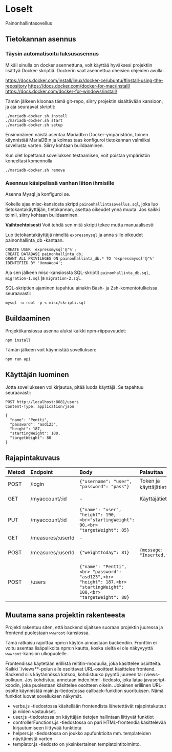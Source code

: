 # Lose!t
Painonhallintasovellus

## Tietokannan asennus

### Täysin automatisoitu luksusasennus
Mikäli sinulla on docker asennettuna, voit käyttää hyväksesi projektiin lisättyä Docker-skriptiä. Dockerin saat asennettua oheisien ohjeiden avulla:

https://docs.docker.com/install/linux/docker-ce/ubuntu/#install-using-the-repository
https://docs.docker.com/docker-for-mac/install/
https://docs.docker.com/docker-for-windows/install/

Tämän jälkeen kloonaa tämä git-repo, siirry projektin sisältävään kansioon, ja aja seuraavat skriptit:
```
./mariadb-docker.sh install
./mariadb-docker.sh start
./mariadb-docker.sh setup
```
Ensimmäinen näistä asentaa Mariadb:n Docker-ympäristöön, toinen käynnistää MariaDB:n ja kolmas taas konfiguroi tietokannan valmiiksi sovellusta varten. Siirry kohtaan buildaaminen.

Kun olet lopettanut sovelluksen testaamisen, voit poistaa ympäristön koneeltasi komennolla
```
./mariadb-docker.sh remove
```

### Asennus käsipelissä vanhan liiton ihmisille
Asenna Mysql ja konfiguroi se.

Kokeile ajaa misc-kansiosta skripti `painonhallintasovellus.sql`, joka luo tietokantakäyttäjän, tietokannan, asettaa oikeudet ynnä muuta. Jos kaikki toimii, siirry kohtaan buildaaminen.

**Vaihtoehtoisesti**  Voit tehdä sen mitä skripti tekee mutta manuaalisesti:

Luo tietokantakäyttäjä nimeltä `expressmysql` ja anna sille oikeudet painonhallinta_db -kantaan.

    CREATE USER 'expressmysql'@'%';
    CREATE DATABASE painonhallinta_db;
    GRANT ALL PRIVILEGES ON painonhallinta_db.* TO 'expressmysql'@'%' IDENTIFIED BY 'UomaWoo4';

Aja sen jälkeen misc-kansiossta SQL-skriptit `painonhallinta_db.sql`, `migration-1.sql` ja `migration-2.sql`.


SQL-skriptien ajaminen tapahtuu ainakin Bash- ja Zsh-komentotulkeissa seuraavasti:
```
mysql -u root -p < misc/skripti.sql
```
## Buildaaminen
Projektikansiossa asenna aluksi kaikki npm-riippuvuudet:
```
npm install
```
Tämän jälkeen voit käynnistää sovelluksen:
```
npm run api
```

## Käyttäjän luominen

Jotta sovellukseen voi kirjautua, pitää luoda käyttäjä. Se tapahtuu seuraavasti:

```
POST http://localhost:8081/users
Content-Type: application/json

{
  "name": "Pentti",
  "password": "asd123",
  "height": 187,
  "startingWeight": 100,
  "targetWeight": 80
}

```

## Rajapintakuvaus

| Metodi | Endpoint           | Body                    | Palauttaa | Kuvaus   |
| ------ | :----------------- | :-----                  | :-------- | :------- |
| POST   | /login             | ```{"username": "user", "password": "pass"}```                                                       | Token ja käyttäjätietue      |                                               |
| GET    | /myaccount/:id      | -                                                                                                        | Käyttäjätietue               | Palauttaa käyttäjätietueen.                   |
| PUT    | /myaccount/:id      | ```{"name": "user", "height": 190, <br>"startingWeight": 90,<br> "targetWeight": 85}```              |                              |                                               |
| GET    | /measures/:userId   | -                                                                                                        |                              |                                               |
| POST   | /measures/:userId   | ```{"weightToday": 81}```                                                                                | ```{message: "Inserted."}``` | Tallentaa uuden painomittauksen tietokantaan. |
| POST   | /users              | ```{"name": "Pentti",<br> "password": "asd123",<br> "height": 187,<br> "startingWeight": 100,<br> "targetWeight": 80}``` |                              |                                               |

## Muutama sana projektin rakenteesta
Projekti rakentuu siten, että backend sijaitsee suoraan projektin juuressa ja frontend puolestaan `wwwroot`-kansiossa.

Tämä ratkaisu rajoittaa npm:n käytön ainoastaan backendiin. Fronttiin ei voitu asentaa lisäpalikoita npm:n kautta, koska sieltä ei ole näkyvyyttä `wwwroot`-kansion ulkopuolelle.

Frontendissa käytetään erillistä reititin-moduulia, joka käsittelee osoitteita. Kaikki `/views**-polun alle osoittavat URL-osoitteet käsittelee frontend. Backend siis käytännössä katsoo, kohdistuuko pyyntö juureen tai /views-polkuun. Jos kohdistuu, annetaan index.html -tiedosto, joka lataa javascript-koodin, joka puolestaan käsittelee osoitteen oikein. Jokainen erillinen URL-osoite käynnistää main.js-tiedostossa callback-funktion suorituksen. Nämä funktiot luovat sovelluksen näkymät.

 - verbs.js -tiedostossa käsitellään frontendista lähetettävät rajapintakutsut ja niiden vastaukset.
 - user.js -tiedostossa on käyttäjän tietojen hallintaan liittyvät funktiot
 - controllerFunctions.js -tiedostossa on pari HTML-frontendia käsittelevää kirjautumiseen liittyvää funktiota
 - helpers.js -tiedostossa on joukko apufunktioita mm. templateiden näyttämistä varten
 - templator.js -tiedosto on yksinkertainen templatointitoiminto.

